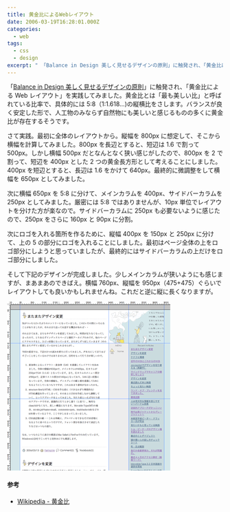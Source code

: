 ```yaml
---
title: 黄金比によるWebレイアウト
date: 2006-03-19T16:28:01.000Z
categories:
  - web
tags:
  - css
  - design
excerpt: " 「Balance in Design 美しく見せるデザインの原則」に触発され、「黄金比によるWebレイアウト」を実践してみました。黄金比とは「最も美しい比」と呼ばれている比率で、具体的には5:8（1:1.618...)の縦横比をさします。バランスが良く安定した形で、人工物のみならず自然物にも美しいと感じるものの多くに黄金比が存在するそうです。"
---
```


「[Balance in Design 美しく見せるデザインの原則](http://www.amazon.co.jp/exec/obidos/ASIN/4861003245/ref=nosim/yutakayamaguc-22)」に触発され、「黄金比による Web レイアウト」を実践してみました。黄金比とは「最も美しい比」と呼ばれている比率で、具体的には 5:8（1:1.618...)の縦横比をさします。バランスが良く安定した形で、人工物のみならず自然物にも美しいと感じるものの多くに黄金比が存在するそうです。

さて実践。最初に全体のレイアウトから。縦幅を 800px に想定して、そこから横幅を計算してみました。800px を長辺とすると、短辺は 1.6 で割って 500px。しかし横幅 500px だとなんとなく狭い感じがしたので、800px を 2 で割って、短辺を 400px とした 2 つの黄金長方形として考えることにしました。400px を短辺とすると、長辺は 1.6 をかけて 640px。最終的に微調整をして横幅を 650px としてみました。

次に横幅 650px を 5:8 に分けて、メインカラムを 400px、サイドバーカラムを 250px としてみました。厳密には 5:8 ではありませんが、10px 単位でレイアウトを分けた方が楽なので。サイドバーカラムに 250px も必要ないように感じたので、250px をさらに 160px と 90px に分割。

次にロゴを入れる箇所を作るために、縦幅 400px を 150px と 250px に分けて、上の 5 の部分にロゴを入れることにしました。最初はページ全体の上をロゴ部分にしようと思っていましたが、最終的にはサイドバーカラムの上だけをロゴ部分にしました。

そして下記のデザインが完成しました。少しメインカラムが狭いようにも感じますが、まあまあのできばえ。横幅 760px、縦幅を 950px（475+475）ぐらいでレイアウトしても良いかもしれませんね。これだと逆に縦に長くなりますが。

![](/assets/i/etc/site20060318.gif)

#### 参考

- [Wikipedia - 黄金比](http://ja.wikipedia.org/wiki/黄金比)
